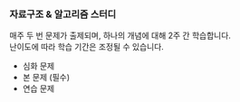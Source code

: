 ### 자료구조 & 알고리즘 스터디
매주 두 번 문제가 출제되며, 하나의 개념에 대해 2주 간 학습합니다.<br>
난이도에 따라 학습 기간은 조정될 수 있습니다.
- 심화 문제
- 본 문제 (필수)
- 연습 문제
